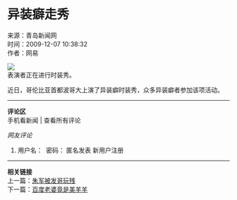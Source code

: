 # 异装癖走秀

来源：青岛新闻网  
时间：2009-12-07 10:38:32  
作者：网易  

![](../../../images/attachement/jpg/site1/20091207/00130268571d0c86b09035.jpg)  
表演者正在进行时装秀。

近日，哥伦比亚首都波哥大上演了异装癖时装秀，众多异装癖者参加该项活动。

---

**评论区**  
手机看新闻 | 查看所有评论  

*网友评论*  
1. 用户名：  密码： 匿名发表 新用户注册  

---

**相关链接**  
上一篇：[朱军被发哥玩残](../06/content_8226768.htm)  
下一篇：[百度老婆竟是美羊羊](content_8227580.htm)  